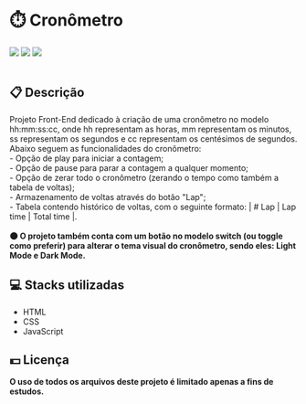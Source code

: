 <h1>⏱️ Cronômetro</h1>
<div>
  <img src="https://img.shields.io/badge/html5-%23E34F26.svg?style=for-the-badge&logo=html5&logoColor=white"/>
  <img src="https://img.shields.io/badge/css3-%231572B6.svg?style=for-the-badge&logo=css3&logoColor=white"/>
  <img src="https://img.shields.io/badge/javascript-%23323330.svg?style=for-the-badge&logo=javascript&logoColor=%23F7DF1E"/>
</div>
<br>
<h2>📋 Descrição</h2>
<p>
  Projeto Front-End dedicado à criação de uma cronômetro no modelo hh:mm:ss:cc, onde hh representam as horas, mm representam os minutos, ss representam os segundos e   cc representam os centésimos de segundos. Abaixo seguem as
funcionalidades do cronômetro:
  <br> - Opção de play para iniciar a contagem;
  <br> - Opção de pause para parar a contagem a qualquer momento;
  <br> - Opção de zerar todo o cronômetro (zerando o tempo como também a tabela de voltas);
  <br> - Armazenamento de voltas através do botão "Lap";
  <br> - Tabela contendo histórico de voltas, com o seguinte formato: | # Lap | Lap time | Total time |.
  <br>
  <br><b>🌑 O projeto também conta com um botão no modelo switch (ou toggle como preferir) para alterar o tema visual do cronômetro,
  sendo eles: Light Mode e Dark Mode.</b>
<p>
<h2> 💻 Stacks utilizadas</h2>
<ul>
  <li>HTML</li>
  <li>CSS</li>
  <li>JavaScript</li>
</ul>
<h2> 💵 Licença</h2>
<p><b>O uso de todos os arquivos deste projeto é limitado apenas a fins de estudos.<b></p>

